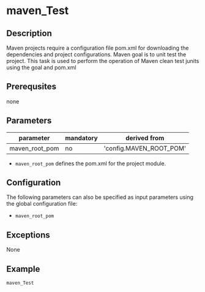# maven_Test

## Description
Maven projects require a configuration file pom.xml for downloading the dependencies and project configurations. Maven goal is to unit test the project. This task is used to perform the operation of Maven clean test junits using the goal and pom.xml

## Prerequsites
none

## Parameters

| parameter | mandatory |  derived from |
| ----------|-----------|---------------|
| maven_root_pom | no | 'config.MAVEN_ROOT_POM' |


* `maven_root_pom` defines the pom.xml for the project module.

## Configuration
The following parameters can also be specified as input parameters using the global configuration file:

* `maven_root_pom`

## Exceptions

None

## Example

```groovy
maven_Test
```
